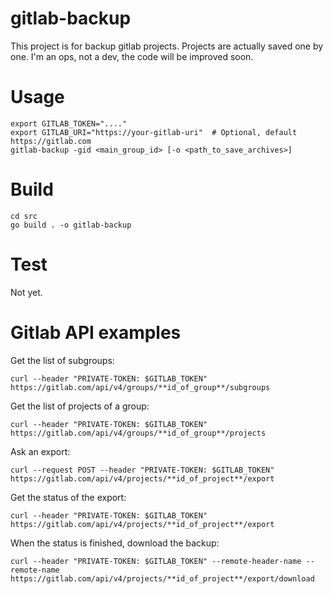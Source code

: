 # gitlab-backup

This project is for backup gitlab projects. Projects are actually saved one by one. 
I'm an ops, not a dev, the code will be improved soon.

# Usage

```
export GITLAB_TOKEN="...."
export GITLAB_URI="https://your-gitlab-uri"  # Optional, default https://gitlab.com
gitlab-backup -gid <main_group_id> [-o <path_to_save_archives>]
```


# Build

```
cd src
go build . -o gitlab-backup
```

# Test

Not yet.

# Gitlab API examples

Get the list of subgroups:

```
curl --header "PRIVATE-TOKEN: $GITLAB_TOKEN" https://gitlab.com/api/v4/groups/**id_of_group**/subgroups
```

Get the list of projects of a group:

```
curl --header "PRIVATE-TOKEN: $GITLAB_TOKEN" https://gitlab.com/api/v4/groups/**id_of_group**/projects
```

Ask an export:

```
curl --request POST --header "PRIVATE-TOKEN: $GITLAB_TOKEN" https://gitlab.com/api/v4/projects/**id_of_project**/export
```

Get the status of the export:

```
curl --header "PRIVATE-TOKEN: $GITLAB_TOKEN" https://gitlab.com/api/v4/projects/**id_of_project**/export
```

When the status is finished, download the backup:

```
curl --header "PRIVATE-TOKEN: $GITLAB_TOKEN" --remote-header-name --remote-name https://gitlab.com/api/v4/projects/**id_of_project**/export/download
```
